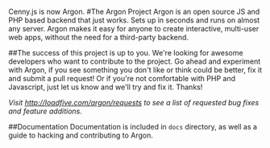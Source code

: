 Cenny.js is now Argon.
#The Argon Project
Argon is an open source JS and PHP based backend that just works. Sets up in seconds and runs on almost any server. Argon makes it easy for anyone to create interactive, multi-user web apps, without the need for a third-party backend.

##The success of this project is up to you. 
We're looking for awesome developers who want to contribute to the project. Go ahead and experiment with Argon, if you see something you don't like or think could be better, fix it and submit a pull request! Or if you're not comfortable with PHP and Javascript, just let us know and we'll try and fix it. Thanks! 

*Visit http://loadfive.com/argon/requests to see a list of requested bug fixes and feature additions.*

##Documentation
Documentation is included in ```docs``` directory, as well as a guide to hacking and contributing to Argon.
